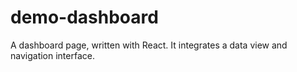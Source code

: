 # demo-dashboard
A dashboard page, written with React. It integrates a data view and navigation interface.
